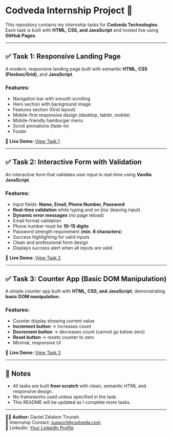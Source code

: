 # Codveda Internship Project 🚀

This repository contains my internship tasks for **Codveda Technologies**.  
Each task is built with **HTML, CSS, and JavaScript** and hosted live using **GitHub Pages**.  

---

## ✅ Task 1: Responsive Landing Page
A modern, responsive landing page built with semantic **HTML**, **CSS (Flexbox/Grid)**, and **JavaScript**.

### Features:
- Navigation bar with smooth scrolling
- Hero section with background image
- Features section (Grid layout)
- Mobile-first responsive design (desktop, tablet, mobile)
- Mobile-friendly hamburger menu
- Scroll animations (fade-in)
- Footer

🔗 **Live Demo:** [View Task 1](https://danz-ed.github.io/Codveda-Project/)

---

## ✅ Task 2: Interactive Form with Validation
An interactive form that validates user input in real-time using **Vanilla JavaScript**.

### Features:
- Input fields: **Name, Email, Phone Number, Password**
- **Real-time validation** while typing and on blur (leaving input)
- **Dynamic error messages** (no page reload)
- Email format validation
- Phone number must be **10–15 digits**
- Password strength requirement (**min. 6 characters**)
- Success highlighting for valid inputs
- Clean and professional form design
- Displays success alert when all inputs are valid

🔗 **Live Demo:** [View Task 2](https://danz-ed.github.io/Codveda-Project/task2-interactive-form/)

---

## ✅ Task 3: Counter App (Basic DOM Manipulation)
A simple counter app built with **HTML, CSS, and JavaScript**, demonstrating **basic DOM manipulation**.

### Features:
- Counter display showing current value
- **Increment button** → increases count
- **Decrement button** → decreases count (cannot go below zero)
- **Reset button** → resets counter to zero
- Minimal, responsive UI

🔗 **Live Demo:** [View Task 3](https://danz-ed.github.io/Codveda-Project/task3-counter-app/)

---

## 📌 Notes
- All tasks are built **from scratch** with clean, semantic HTML and responsive design.
- No frameworks used unless specified in the task.
- This README will be updated as I complete more tasks.  

---

👨‍💻 **Author:** Daniel Zelalem Tiruneh  
📧 Internship Contact: [support@codveda.com](mailto:support@codveda.com)  
🔗 LinkedIn: [Your LinkedIn Profile](https://www.linkedin.com/in/YOUR-LINKEDIN/)
